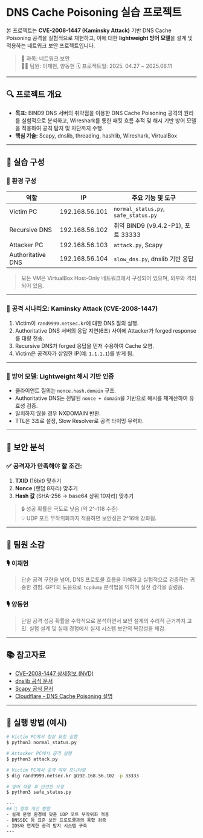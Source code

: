# DNS Cache Poisoning 실습 프로젝트

본 프로젝트는 **CVE-2008-1447 (Kaminsky Attack)** 기반 DNS Cache Poisoning 공격을 실험적으로 재현하고, 이에 대한 **lightweight 방어 모델**을 설계 및 적용하는 네트워크 보안 프로젝트입니다.

> 📌 과목: 네트워크 보안  
> 👨‍💻 팀원: 이재현, 양동현
> 🗓️ 프로젝트일: 2025. 04.27 ~ 2025.06.11

---

## 🔍 프로젝트 개요

- **목표:** BIND9 DNS 서버의 취약점을 이용한 DNS Cache Poisoning 공격의 원리를 실험적으로 분석하고, Wireshark를 통한 패킷 흐름 추적 및 해시 기반 방어 모델을 적용하여 공격 탐지 및 차단까지 수행.
- **핵심 기술:** Scapy, dnslib, threading, hashlib, Wireshark, VirtualBox

---

## 🧪 실습 구성

### 🔹 환경 구성

| 역할            | IP              | 주요 기능 및 도구 |
|-----------------|-----------------|-------------------|
| Victim PC       | 192.168.56.101  | `normal_status.py`, `safe_status.py` |
| Recursive DNS   | 192.168.56.102  | 취약 BIND9 (v9.4.2-P1), 포트 33333 |
| Attacker PC     | 192.168.56.103  | `attack.py`, Scapy |
| Authoritative DNS | 192.168.56.104 | `slow_dns.py`, dnslib 기반 응답 |

> 모든 VM은 VirtualBox Host-Only 네트워크에서 구성되어 있으며, 외부와 격리되어 있음.

---

### 🔹 공격 시나리오: Kaminsky Attack (CVE-2008-1447)

1. Victim이 `rand9999.netsec.kr`에 대한 DNS 질의 실행.
2. Authoritative DNS 서버의 응답 지연(6초) 사이에 Attacker가 forged response를 대량 전송.
3. Recursive DNS가 forged 응답을 먼저 수용하여 Cache 오염.
4. Victim은 공격자가 삽입한 IP(예: `1.1.1.1`)를 받게 됨.

---

### 🔹 방어 모델: Lightweight 해시 기반 인증

- 클라이언트 질의는 `nonce.hash.domain` 구조.
- Authoritative DNS는 전달된 `nonce + domain`을 기반으로 해시를 재계산하여 유효성 검증.
- 일치하지 않을 경우 NXDOMAIN 반환.
- TTL은 3초로 설정, Slow Resolver로 공격 타이밍 무력화.

---

## 🔐 보안 분석

### ✅ 공격자가 만족해야 할 조건:

1. **TXID** (16bit) 맞추기  
2. **Nonce** (랜덤 8자리) 맞추기  
3. **Hash 값** (SHA-256 → base64 상위 10자리) 맞추기

> 🔒 성공 확률은 극도로 낮음 (약 2^-118 수준)  
> 💡 UDP 포트 무작위화까지 적용하면 보안성은 2^16배 강화됨.

---

## 🧠 팀원 소감

### 🎙️ 이재현
> 단순 공격 구현을 넘어, DNS 프로토콜 흐름을 이해하고 실험적으로 검증하는 귀중한 경험. GPT의 도움으로 `tcpdump` 분석법을 익히며 실전 감각을 길렀음.

### 🎙️ 양동현
> 단일 공격 성공 확률을 수학적으로 분석하면서 보안 설계의 수리적 근거까지 고민. 실험 설계 및 실패 경험에서 실제 시스템 보안의 복잡성을 체감.

---

## 📚 참고자료

- [CVE-2008-1447 상세정보 (NVD)](https://nvd.nist.gov/vuln/detail/CVE-2008-1447)
- [dnslib 공식 문서](https://pypi.org/project/dnslib/)
- [Scapy 공식 문서](https://scapy.readthedocs.io/en/latest/)
- [Cloudflare - DNS Cache Poisoning 설명](https://www.cloudflare.com/ko-kr/learning/dns/dns-cache-poisoning/)

---

## 🏁 실행 방법 (예시)

```bash
# Victim PC에서 정상 요청 실행
$ python3 normal_status.py

# Attacker PC에서 공격 실행
$ python3 attack.py

# Victim PC에서 공격 여부 모니터링
$ dig rand9999.netsec.kr @192.168.56.102 -p 33333

# 방어 적용 후 안전한 요청
$ python3 safe_status.py

---
## 🔄 향후 개선 방향
- 실제 운영 환경에 맞춘 UDP 포트 무작위화 적용
- DNSSEC 등 표준 보안 프로토콜과의 통합 검증
- IDS와 연계한 공격 탐지 시스템 구축
---
